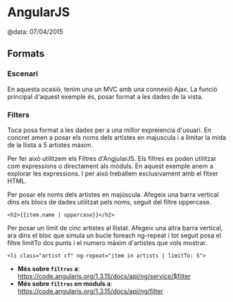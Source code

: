 
# AngularJS

@data: 07/04/2015

## Formats

### Escenari

En aquesta ocasió, tenim una un MVC amb una connexió Ajax. La funció principal
d'aquest exemple és, posar format a les dades de la vista.

### Filters

Toca posa format a les dades per a una millor expreiencia d'usuari. En concret
amen a posar els noms dels artistes en majuscula i a limitar la mida de la
llista a 5 artistes màxim.

Per fer això utilitzem els Filtres d'AngjularJS. Els filtres es poden utilitzar
com expressions o directament als mòduls. En aquest exemple anem a explorar les
expressions. I per això treballem exclusivament amb el fitxer HTML.

Per posar els noms dels artistes en majúscula. Afegeix una barra vertical dins
els blocs de dades utilitzat pels noms, seguit del filtre uppercase.

```
<h2>{{item.name | uppercase}}</h2>
```

Per posar un límit de cinc artistes al llistat. Afegeix una altra barra
vertical, ara dins el bloc que simula un bucle foreach ng-repeat i tot seguit
posa el filtre limitTo dos punts i el numero màxim d'artistes que vols mostrar.

```
<li class="artist cf" ng-repeat="item in artists | limitTo: 5">
```

- **Més sobre `filtres` a**: https://code.angularjs.org/1.3.15/docs/api/ng/service/$filter
- **Més sobre `filtres` en moduls a**: https://code.angularjs.org/1.3.15/docs/api/ng/filter
